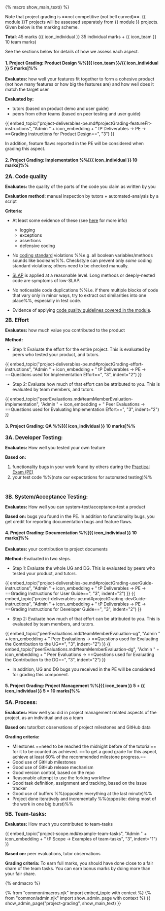 {% macro show_main_text() %}
<div id="main">

Note that project grading is ==not competitive (not bell curved)==. {{ module }}T projects will be assessed separately from {{ module }} projects. Given below is the marking scheme.

**Total**: 45 marks ({{ icon_individual }} 35 individual marks + {{ icon_team }} 10 team marks)

See the sections below for details of how we assess each aspect.

<!-- -------------------------------------------------------------------------------------------------------------- -->
<div id="criteria-productDesign">

#### <div class="bg-warning p-1">1. Project Grading: Product Design %%[{{ icon_team }}/{{ icon_individual }} 5 marks]%%</div>

**Evaluates:** how well your features fit together to form a cohesive product (not how many features or how big the features are) and how well does it match the target user

**Evaluated by:**
* tutors (based on product demo and user guide)
* peers from other teams (based on peer testing and user guide)

{{ embed_topic("project-deliverables-pe.md#projectGrading-featureFit-instructions", "Admin " + icon_embedding + " tP Deliverables → PE → ==Grading Instructions for Product Design==", "3") }}

In addition, feature flaws reported in the PE will be considered when grading this aspect.

<box>
<include src="project-grading-bugs.md#featureFlaws" />
</box>
</div>

<!-- -------------------------------------------------------------------------------------------------------------- -->

#### <div class="bg-warning p-1">2. Project Grading: Implementation %%[{{ icon_individual }} 10 marks]%%</div>

**<big>2A. Code quality</big>**

**Evaluates:** the quality of the parts of the code you claim as written by you

**Evaluation method:** manual inspection by tutors + automated-analysis by a script

**Criteria:**

<span id="projectGrading-codeQuality-criteria">

* At least some evidence of these (see [here]({{baseUrl}}/se-book-adapted/chapters/errorHandling.html) for more info)
  * logging
  * exceptions
  * assertions
  * defensive coding

* No [coding standard]({{java_coding_standard}}) violations %%e.g. all boolean variables/methods sounds like booleans%%. Checkstyle can prevent only _some_ coding standard violations; others need to be checked manually.

* [SLAP]({{baseUrl}}/se-book-adapted/chapters/codeQuality.html#slap-hard) is applied at a reasonable level. Long methods or deeply-nested code are symptoms of low-SLAP.

* No noticeable code duplications %%i.e. if there multiple blocks of code that vary only in minor ways, try to extract out similarities into one place%%, especially in test code.

* Evidence of applying [code quality guidelines covered in the module](../book/codeQuality/).

</span>

**<big>2B. Effort</big>**

**Evaluates:** how much value you contributed to the product

**Method:**

* Step 1: Evaluate the effort for the entire project. This is evaluated by peers who tested your product, and tutors.

{{ embed_topic("project-deliverables-pe.md#projectGrading-effort-instructions", "Admin " + icon_embedding + " tP Deliverables → PE → ==Questions used for Implementation Effort==", "3", indent="2") }}

* Step 2: Evaluate how much of that effort can be attributed to you. This is evaluated by team members, and tutors.

{{ embed_topic("peerEvaluations.md#teamMemberEvaluation-implementation", "Admin " + icon_embedding + " Peer Evaluations → ==Questions used for Evaluating Implementation Effort==", "3", indent="2") }}

<!-- -------------------------------------------------------------------------------------------------------------- -->

#### <div class="bg-warning p-1">3. Project Grading: QA %%[{{ icon_individual }} 10 marks]%%</div>


<big>**3A. Developer Testing:**</big>

**Evaluates:** How well you tested your own feature

**Based on:**
1. functionality bugs in your work found by others during the [Practical Exam (PE)]({{baseUrl}}/admin/project-deliverables.html#deliverable-practical-exam)
1. your test code %%(note <trigger trigger="click" for="modal:projectGradingQA-testingExpectations">our expectations for automated testing</trigger>)%%

<modal large title="Our expectations for automated testing in the project" id="modal:projectGradingQA-testingExpectations">
  <include src="project-scope.md#testing-expectations"/>
</modal>

<box>
<include src="project-grading-bugs.md#functionalityBugs" />
</box>


<big>**3B. System/Acceptance Testing:**</big>

**Evaluates:** How well you can system-test/acceptance-test a product

**Based on:** bugs you found in the PE. In addition to functionality bugs, you get credit for reporting documentation bugs and feature flaws.

<box>
<include src="project-grading-bugs.md#bugCalculationNotes" />
</box>

<!-- -------------------------------------------------------------------------------------------------------------- -->

#### <div class="bg-warning p-1">4. Project Grading: Documentation %%[{{ icon_individual }} 10 marks]%%</div>

**Evaluates:** your contribution to project documents

**Method:** Evaluated in two steps.

* Step 1: Evaluate the whole UG and DG. This is evaluated by peers who tested your product, and tutors.

{{ embed_topic("project-deliverables-pe.md#projectGrading-userGuide-instructions", "Admin " + icon_embedding + " tP Deliverables → PE → ==Grading Instructions for User Guide==", "3", indent="2") }}
{{ embed_topic("project-deliverables-pe.md#projectGrading-devGuide-instructions", "Admin " + icon_embedding + " tP Deliverables → PE → ==Grading Instructions for Developer Guide==", "3", indent="2") }}

* Step 2: Evaluate how much of that effort can be attributed to you. This is evaluated by team members, and tutors.

{{ embed_topic("peerEvaluations.md#teamMemberEvaluation-ug", "Admin " + icon_embedding + " Peer Evaluations → ==Questions used for Evaluating the Contribution to the UG==", "3", indent="2") }}
{{ embed_topic("peerEvaluations.md#teamMemberEvaluation-dg", "Admin " + icon_embedding + " Peer Evaluations → ==Questions used for Evaluating the Contribution to the DG==", "3", indent="2") }}

* In addition, UG and DG bugs you received in the PE will be considered for grading this component.

<div class="indented-level2">

<box>
<include src="project-grading-bugs.md#ugBugs" />
</box>

<box>
<include src="project-grading-bugs.md#dgBugs" />
</box>
</div>

<!-- -------------------------------------------------------------------------------------------------------------- -->

#### <div class="bg-warning p-1">5. Project Grading: Project Management %%[{{ icon_team }} 5 + {{ icon_individual }} 5 = 10 marks]%%</div>

<div id="project-management-grading"> 

<big>**5A. Process:**</big>

**Evaluates:** How well you did in project management related aspects of the project, as an individual and as a team

**Based on:** tutor/bot observations of project milestones and GitHub data

**Grading criteria:**

* Milestones ==need to be reached the midnight before of the tutorial== for it to be counted as achieved. ==To get a good grade for this aspect, achieve at least 60% of the recommended milestone progress.==
* Good use of GitHub milestones
* Good use of GitHub release mechanism
* Good version control, based on the repo
* Reasonable attempt to use the forking workflow
* Good task definition, assignment and tracking, based on the issue tracker
* Good use of buffers %%(opposite: everything at the last minute)%%
* Project done iteratively and incrementally %%(opposite: doing most of the work in one big burst)%%


<big>**5B. Team-tasks:**</big>

**Evaluates:** How much you contributed to team-tasks

{{ embed_topic("project-scope.md#example-team-tasks", "Admin " + icon_embedding + " tP Scope → Examples of team-tasks", "3", indent="1") }}

**Based on:** peer evaluations, tutor observations

**Grading criteria:** To earn full marks, you should have done close to a fair share of the team tasks. You can earn bonus marks by doing more than your fair share.


</div>

</div>
{% endmacro %}

{% from "common/macros.njk" import embed_topic with context %}
{% from "common/admin.njk" import show_admin_page with context %}
{{ show_admin_page("project-grading", show_main_text) }}

